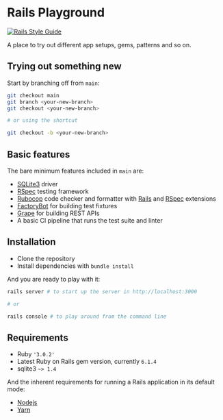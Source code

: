 # Rails Playground

[![Rails Style Guide](https://img.shields.io/badge/code_style-rubocop-brightgreen.svg)](https://github.com/rubocop/rubocop-rails)


A place to try out different app setups, gems, patterns and so on.

## Trying out something new

Start by branching off from `main`:
```sh
git checkout main
git branch <your-new-branch>
git checkout <your-new-branch>

# or using the shortcut

git checkout -b <your-new-branch>
```

## Basic features

The bare minimum features included in `main` are:
- [SQLite3](https://github.com/sparklemotion/sqlite3-ruby) driver
- [RSpec](https://github.com/rspec/rspec-rails) testing framework
- [Rubocop](https://github.com/rubocop/rubocop) code checker and formatter with [Rails](https://github.com/rubocop/rubocop-rails/) and [RSpec](https://github.com/rubocop/rubocop-rspec) extensions
- [FactoryBot](https://github.com/thoughtbot/factory_bot_rails) for building test fixtures
- [Grape](https://github.com/ruby-grape/grape) for building REST APIs
- A basic CI pipeline that runs the test suite and linter

## Installation

- Clone the repository
- Install dependencies with `bundle install`

And you are ready to play with it:
```sh
rails server # to start up the server in http://localhost:3000

# or

rails console # to play around from the command line
```

## Requirements

- Ruby `'3.0.2'`
- Latest Ruby on Rails gem version, currently `6.1.4`
- sqlite3 `~> 1.4`

And the inherent requirements for running a Rails application in its default mode:
- [Nodejs](https://nodejs.org/en/download/)
- [Yarn](https://classic.yarnpkg.com/en/docs/install#debian-stable)
